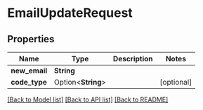 # EmailUpdateRequest

## Properties

Name | Type | Description | Notes
------------ | ------------- | ------------- | -------------
**new_email** | **String** |  | 
**code_type** | Option<**String**> |  | [optional]

[[Back to Model list]](../README.md#documentation-for-models) [[Back to API list]](../README.md#documentation-for-api-endpoints) [[Back to README]](../README.md)


